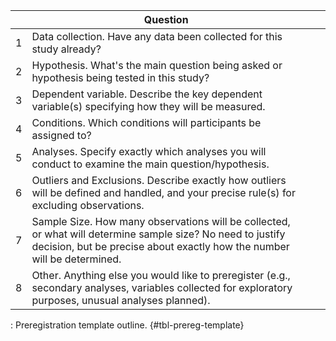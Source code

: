 |   | Question                                                                                                                                                                              |   |   |
|---|---------------------------------------------------------------------------------------------------------------------------------------------------------------------------------------|---|---|
| 1 | Data collection. Have any data been collected for this study already?                                                                                                                 |   |   |
| 2 | Hypothesis. What's the main question being asked or hypothesis being tested in this study?                                                                                            |   |   |
| 3 | Dependent variable. Describe the key dependent variable(s) specifying how they will be measured.                                                                                      |   |   |
| 4 | Conditions. Which conditions will participants be assigned to?                                                                                                           |   |   |
| 5 | Analyses. Specify exactly which analyses you will conduct to examine the main question/hypothesis.                                                                                     |   |   |
| 6 | Outliers and Exclusions. Describe exactly how outliers will be defined and handled, and your precise rule(s) for excluding observations.                                              |   |   |
| 7 | Sample Size. How many observations will be collected, or what will determine sample size? No need to justify decision, but be precise about exactly how the number will be determined. |   |   |
| 8 | Other. Anything else you would like to preregister (e.g., secondary analyses, variables collected for exploratory purposes, unusual analyses planned).                               |   |   |

: Preregistration template outline. {#tbl-prereg-template}
